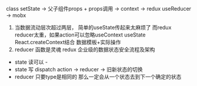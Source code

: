 class setState -> 父子组件props  + props调用 -> context -> redux useReducer -> mobx 
1. 当数据流动层次超过两层， 简单的useState传起来太麻烦了
而redux reducer太重，如果action可以忽略useContext
useState React.createContext结合 数据模板+实际操作
2. reducer 函数是灵魂 
redux 企业级的数据状态安全流程及架构
- state 读可以 -
- state 写 dispatch action -> reducer -> 旧新状态的切换
- reducer 只要type是相同的 那么一定会从一个状态去到下一个确定的状态